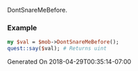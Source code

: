 DontSnareMeBefore.
### Example

```perl
my $val = $mob->DontSnareMeBefore();
quest::say($val); # Returns uint
```


Generated On 2018-04-29T00:35:14-07:00